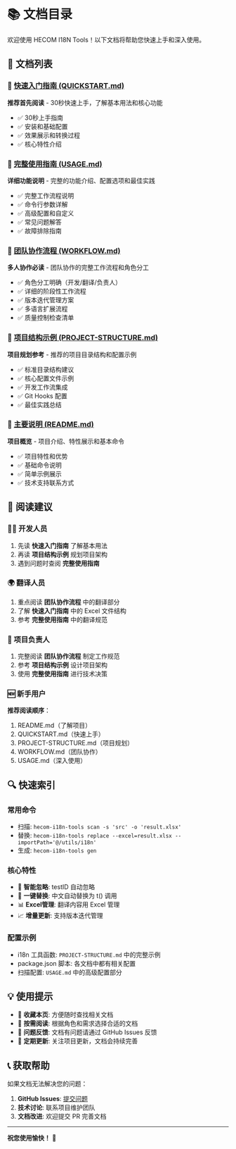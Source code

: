 # 📚 文档目录

欢迎使用 HECOM I18N Tools！以下文档将帮助您快速上手和深入使用。

## 📖 文档列表

### 🚀 [快速入门指南 (QUICKSTART.md)](./QUICKSTART.md)
**推荐首先阅读** - 30秒快速上手，了解基本用法和核心功能

- ✅ 30秒上手指南
- ✅ 安装和基础配置
- ✅ 效果展示和转换过程
- ✅ 核心特性介绍

### 📘 [完整使用指南 (USAGE.md)](./USAGE.md) 
**详细功能说明** - 完整的功能介绍、配置选项和最佳实践

- ✅ 完整工作流程说明
- ✅ 命令行参数详解
- ✅ 高级配置和自定义
- ✅ 常见问题解答
- ✅ 故障排除指南

### 👥 [团队协作流程 (WORKFLOW.md)](./WORKFLOW.md)
**多人协作必读** - 团队协作的完整工作流程和角色分工

- ✅ 角色分工明确（开发/翻译/负责人）
- ✅ 详细的阶段性工作流程
- ✅ 版本迭代管理方案
- ✅ 多语言扩展流程
- ✅ 质量控制检查清单

### 📁 [项目结构示例 (PROJECT-STRUCTURE.md)](./PROJECT-STRUCTURE.md)
**项目规划参考** - 推荐的项目目录结构和配置示例

- ✅ 标准目录结构建议
- ✅ 核心配置文件示例
- ✅ 开发工作流集成
- ✅ Git Hooks 配置
- ✅ 最佳实践总结

### 📄 [主要说明 (README.md)](./README.md)
**项目概览** - 项目介绍、特性展示和基本命令

- ✅ 项目特性和优势
- ✅ 基础命令说明
- ✅ 简单示例展示
- ✅ 技术支持联系方式

## 🎯 阅读建议

### 👨‍💻 开发人员
1. 先读 **快速入门指南** 了解基本用法
2. 再读 **项目结构示例** 规划项目架构
3. 遇到问题时查阅 **完整使用指南**

### 🌍 翻译人员
1. 重点阅读 **团队协作流程** 中的翻译部分
2. 了解 **快速入门指南** 中的 Excel 文件结构
3. 参考 **完整使用指南** 中的翻译规范

### 🔧 项目负责人
1. 完整阅读 **团队协作流程** 制定工作规范
2. 参考 **项目结构示例** 设计项目架构  
3. 使用 **完整使用指南** 进行技术决策

### 🆕 新手用户
**推荐阅读顺序**：
1. README.md（了解项目）
2. QUICKSTART.md（快速上手）
3. PROJECT-STRUCTURE.md（项目规划）
4. WORKFLOW.md（团队协作）
5. USAGE.md（深入使用）

## 🔍 快速索引

### 常用命令
- 扫描: `hecom-i18n-tools scan -s 'src' -o 'result.xlsx'`
- 替换: `hecom-i18n-tools replace --excel=result.xlsx --importPath='@/utils/i18n'`
- 生成: `hecom-i18n-tools gen`

### 核心特性
- 🚫 **智能忽略**: testID 自动忽略
- 🔄 **一键替换**: 中文自动替换为 t() 调用
- 📊 **Excel管理**: 翻译内容用 Excel 管理
- 📈 **增量更新**: 支持版本迭代管理

### 配置示例
- i18n 工具函数: `PROJECT-STRUCTURE.md` 中的完整示例
- package.json 脚本: 各文档中都有相关配置
- 扫描配置: `USAGE.md` 中的高级配置部分

## 💡 使用提示

- 📌 **收藏本页**: 方便随时查找相关文档
- 🔖 **按需阅读**: 根据角色和需求选择合适的文档
- 💬 **问题反馈**: 文档有问题请通过 GitHub Issues 反馈
- 🔄 **定期更新**: 关注项目更新，文档会持续完善

## 📞 获取帮助

如果文档无法解决您的问题：

1. **GitHub Issues**: [提交问题](https://github.com/hecom-rn/i18n-tools/issues)
2. **技术讨论**: 联系项目维护团队
3. **文档改进**: 欢迎提交 PR 完善文档

---

**祝您使用愉快！** 🎉
